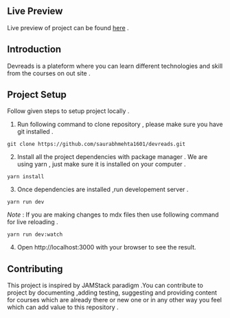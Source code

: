 ## Live Preview
Live preview of project can be found [here]( https://devreads-4mswulesi-saurabhmehta1601.vercel.app/ ) .

## Introduction 
Devreads is a plateform where you can learn different technologies  and skill from the courses on out site . 

## Project Setup
Follow given steps to setup project locally .

1. Run following command to clone repository , please make sure you have git installed . 
```
git clone https://github.com/saurabhmehta1601/devreads.git
```

2.  Install all the project dependencies with package manager . We are using yarn  , just make sure it is installed on your computer . 
```
yarn install
```

3. Once dependencies are installed ,run developement server .
```
yarn run dev
```
*Note* : If you are making changes to mdx files then use following command for live reloading .
```
yarn run dev:watch
```

4. Open http://localhost:3000 with your browser to see the result. 

## Contributing 
This project is inspired by JAMStack paradigm .You can contribute to project by documenting ,adding testing,  suggesting and providing content for courses which are already there or new one or in any other way you feel which can add value to this repository .

